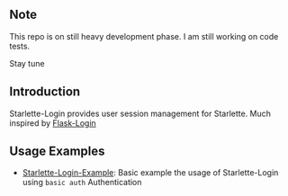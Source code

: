 ## Note

This repo is on still heavy development phase. 
I am still working on code tests.  

Stay tune

## Introduction

Starlette-Login provides user session management for Starlette.
Much inspired by [Flask-Login][Flask-Login]


## Usage Examples
 
 - [Starlette-Login-Example](https://github.com/jockerz/Starlette-Login-Example): Basic example the usage of Starlette-Login using `basic auth` Authentication


[Flask-Login]: https://flask-login.readthedocs.io
